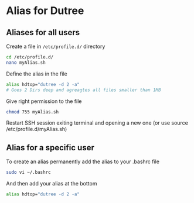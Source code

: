 # Alias for Dutree

## Aliases for all users

Create a file in `/etc/profile.d/` directory

```sh
cd /etc/profile.d/
nano myAlias.sh
```

Define the alias in the file

```sh
alias hdtop="dutree -d 2 -a"
# Goes 2 Dirs deep and agreagtes all files smaller than 1MB
```

Give right permission to the file

```sh
chmod 755 myAlias.sh
```

Restart SSH session exiting terminal and opening a new one (or use source /etc/profile.d/myAlias.sh)


## Alias for a specific user

To create an alias permanently add the alias to your .bashrc file

```sh
sudo vi ~/.bashrc
```

And then add your alias at the bottom

```sh
alias hdtop="dutree -d 2 -a"
```

